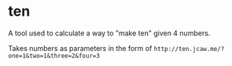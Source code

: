 # ten
A tool used to calculate a way to "make ten" given 4 numbers.

Takes numbers as parameters in the form of `http://ten.jcaw.me/?one=1&two=1&three=2&four=3`
